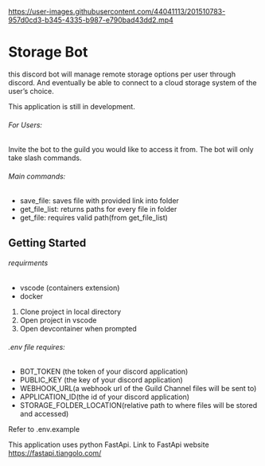 

https://user-images.githubusercontent.com/44041113/201510783-957d0cd3-b345-4335-b987-e790bad43dd2.mp4

# Storage Bot

this discord bot will manage remote storage options per user through discord. And eventually be able to connect to a cloud storage system of the user’s choice.

This application is still in development.

###### For Users:

Invite the bot to the guild you would like to access it from. The bot will only take slash commands. 

###### Main commands:

- save_file: saves file with provided link into folder
- get_file_list: returns paths for every file in folder
- get_file: requires valid path(from get_file_list)


## Getting Started

###### requirments

- vscode (containers extension)
- docker

1. Clone project in local directory
2. Open project in vscode
3. Open devcontainer when prompted


###### .env file requires:

- BOT_TOKEN (the token of your discord application)
- PUBLIC_KEY (the key of your discord application)
- WEBHOOK_URL(a webhook url of the Guild Channel files will be sent to)
- APPLICATION_ID(the id of your discord application)
- STORAGE_FOLDER_LOCATION(relative path to where files will be stored and accessed)

Refer to .env.example

This application uses python FastApi. Link to FastApi website https://fastapi.tiangolo.com/
